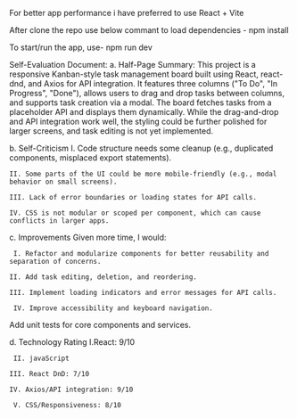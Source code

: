 For better app performance i have preferred to use React + Vite

After clone the repo use below commant to load dependencies - 
   npm install 

To start/run the app, use- 
   npm run dev 

Self-Evaluation Document:
a. Half-Page Summary: 
       This project is a responsive Kanban-style task management board built using React, react-dnd, and Axios for API integration. It features three columns ("To Do", "In Progress", "Done"), allows users to drag and drop tasks between columns, and supports task creation via a modal. The board fetches tasks from a placeholder API and displays them dynamically. While the drag-and-drop and API integration work well, the styling could be further polished for larger screens, and task editing is not yet implemented.

b. Self-Criticism
    I. Code structure needs some cleanup (e.g., duplicated components, misplaced export statements).

    II. Some parts of the UI could be more mobile-friendly (e.g., modal behavior on small screens).

    III. Lack of error boundaries or loading states for API calls.

    IV. CSS is not modular or scoped per component, which can cause conflicts in larger apps.

c. Improvements
Given more time, I would:

     I. Refactor and modularize components for better reusability and separation of concerns.

    II. Add task editing, deletion, and reordering.

    III. Implement loading indicators and error messages for API calls.

     IV. Improve accessibility and keyboard navigation.

Add unit tests for core components and services.


d. Technology Rating
      I.React: 9/10

     II. javaScript

    III. React DnD: 7/10

    IV. Axios/API integration: 9/10

     V. CSS/Responsiveness: 8/10